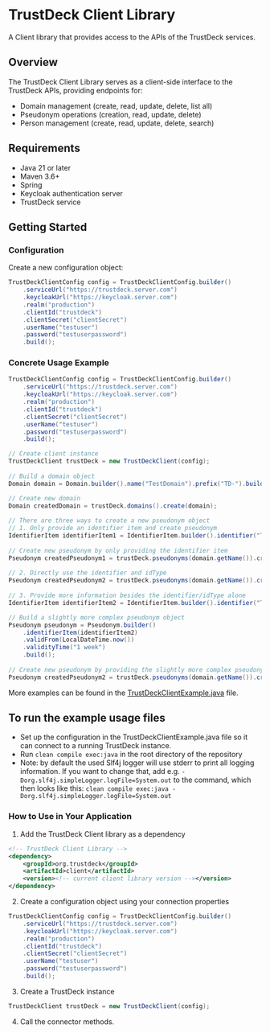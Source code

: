 # TrustDeck Client Library 
A Client library that provides access to the APIs of the TrustDeck services.

## Overview

The TrustDeck Client Library serves as a client-side interface to the TrustDeck APIs, providing endpoints for:

- Domain management (create, read, update, delete, list all)
- Pseudonym operations (creation, read, update, delete)
- Person management (create, read, update, delete, search)

## Requirements

- Java 21 or later
- Maven 3.6+
- Spring
- Keycloak authentication server
- TrustDeck service

## Getting Started

### Configuration

Create a new configuration object:

```java
TrustDeckClientConfig config = TrustDeckClientConfig.builder()
	.serviceUrl("https://trustdeck.server.com")
	.keycloakUrl("https://keycloak.server.com")
	.realm("production")
	.clientId("trustdeck")
	.clientSecret("clientSecret")
	.userName("testuser")
	.password("testuserpassword")
	.build();    
```

### Concrete Usage Example


```java
TrustDeckClientConfig config = TrustDeckClientConfig.builder()
	.serviceUrl("https://trustdeck.server.com")
	.keycloakUrl("https://keycloak.server.com")
	.realm("production")
	.clientId("trustdeck")
	.clientSecret("clientSecret")
	.userName("testuser")
	.password("testuserpassword")
	.build();

// Create client instance
TrustDeckClient trustDeck = new TrustDeckClient(config);
    
// Build a domain object
Domain domain = Domain.builder().name("TestDomain").prefix("TD-").build();

// Create new domain
Domain createdDomain = trustDeck.domains().create(domain);
     
// There are three ways to create a new pseudonym object
// 1. Only provide an identifier item and create pseudonym
IdentifierItem identifierItem1 = IdentifierItem.builder().identifier("TestID1").idType("TestType").build();
     
// Create new pseudonym by only providing the identifier item
Pseudonym createdPseudonym1 = trustDeck.pseudonyms(domain.getName()).create(identifierItem1, false);
     
// 2. Directly use the identifier and idType
Pseudonym createdPseudonym2 = trustDeck.pseudonyms(domain.getName()).create("TestID2", "TestType", false)
     
// 3. Provide more information besides the identifier/idType alone
IdentifierItem identifierItem2 = IdentifierItem.builder().identifier("TestID3").idType("TestType").build();

// Build a slightly more complex pseudonym object
Pseudonym pseudonym = Pseudonym.builder()
	.identifierItem(identifierItem2)
	.validFrom(LocalDateTime.now())
	.validityTime("1 week")
	.build();
        
// Create new pseudonym by providing the slightly more complex pseudonym object
Pseudonym createdPseudonym2 = trustDeck.pseudonyms(domain.getName()).create(pseudonym, false);
```

More examples can be found in the [TrustDeckClientExample.java](src/main/java/org/trustdeck/client/TrustDeckClientExample.java) file.

## To run the example usage files

- Set up  the configuration in the TrustDeckClientExample.java file so it can connect to a running TrustDeck instance.
- Run `clean compile exec:java` in the root directory of the repository
- Note: by default the used Slf4j logger will use stderr to print all logging information. If you want to change that, add e.g. `-Dorg.slf4j.simpleLogger.logFile=System.out` to the command, which then looks like this: `clean compile exec:java -Dorg.slf4j.simpleLogger.logFile=System.out`

### How to Use in Your Application

1. Add the TrustDeck Client library as a dependency

```xml
<!-- TrustDeck Client Library -->
<dependency>
    <groupId>org.trustdeck</groupId>
    <artifactId>client</artifactId>
    <version><!-- current client library version --></version>
</dependency>
```

2. Create a configuration object using your connection properties

```java
TrustDeckClientConfig config = TrustDeckClientConfig.builder()
	.serviceUrl("https://trustdeck.server.com")
	.keycloakUrl("https://keycloak.server.com")
	.realm("production")
	.clientId("trustdeck")
	.clientSecret("clientSecret")
	.userName("testuser")
	.password("testuserpassword")
	.build();
```

3. Create a TrustDeck instance

```java
TrustDeckClient trustDeck = new TrustDeckClient(config);
```

4. Call the connector methods.

